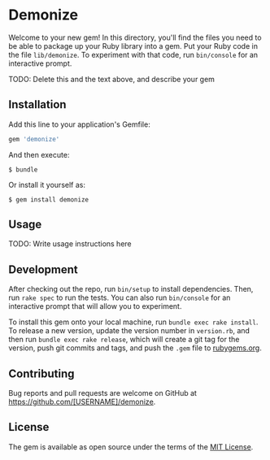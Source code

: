 # Demonize

Welcome to your new gem! In this directory, you'll find the files you need to be able to package up your Ruby library into a gem. Put your Ruby code in the file `lib/demonize`. To experiment with that code, run `bin/console` for an interactive prompt.

TODO: Delete this and the text above, and describe your gem

## Installation

Add this line to your application's Gemfile:

```ruby
gem 'demonize'
```

And then execute:

    $ bundle

Or install it yourself as:

    $ gem install demonize

## Usage

TODO: Write usage instructions here

## Development

After checking out the repo, run `bin/setup` to install dependencies. Then, run `rake spec` to run the tests. You can also run `bin/console` for an interactive prompt that will allow you to experiment.

To install this gem onto your local machine, run `bundle exec rake install`. To release a new version, update the version number in `version.rb`, and then run `bundle exec rake release`, which will create a git tag for the version, push git commits and tags, and push the `.gem` file to [rubygems.org](https://rubygems.org).

## Contributing

Bug reports and pull requests are welcome on GitHub at https://github.com/[USERNAME]/demonize.


## License

The gem is available as open source under the terms of the [MIT License](http://opensource.org/licenses/MIT).

